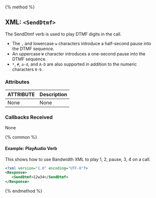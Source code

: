 {% method %}
## XML: `<SendDtmf>`
The SendDtmf verb is used to play DTMF digits in the call.
* The `,` and lowercase `w` characters introduce a half-second pause into the DTMF sequence.
* An uppercase `W` character introduces a one-second pause into the DTMF sequence.
* `*`, `#`, `a-d`, and `A-D` are also supported in addition to the numeric characters `0-9`.

### Attributes
| ATTRIBUTE | Description |
|:----------|:------------|
| None      | None        |


### Callbacks Received

None

{% common %}
#### Example:  PlayAudio Verb
This shows how to use Bandwidth XML to play 1, 2, pause, 3, 4 on a call.

```XML
<?xml version="1.0" encoding="UTF-8"?>
<Response>
   <SendDtmf>12w34</SendDtmf>
</Response>
```

{% endmethod %}
